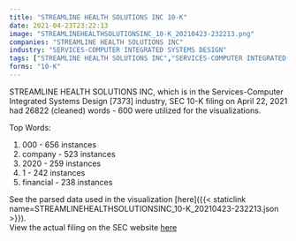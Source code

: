 ```yaml
---
title: "STREAMLINE HEALTH SOLUTIONS INC 10-K"
date: 2021-04-23T23:22:13
image: "STREAMLINEHEALTHSOLUTIONSINC_10-K_20210423-232213.png"
companies: "STREAMLINE HEALTH SOLUTIONS INC"
industry: "SERVICES-COMPUTER INTEGRATED SYSTEMS DESIGN"
tags: ["STREAMLINE HEALTH SOLUTIONS INC","SERVICES-COMPUTER INTEGRATED SYSTEMS DESIGN","04-22-2021","10-K"]
forms: "10-K"
---
```

STREAMLINE HEALTH SOLUTIONS INC, which is in the Services-Computer Integrated Systems Design [7373] industry, SEC 10-K filing on April 22, 2021 had 26822 (cleaned) words - 600 were utilized for the visualizations.

Top Words:
1. 000 - 656 instances
2. company - 523 instances
3. 2020 - 259 instances
4. 1 - 242 instances
5. financial - 238 instances


See the parsed data used in the visualization [here]({{< staticlink name=STREAMLINEHEALTHSOLUTIONSINC_10-K_20210423-232213.json >}}).  
View the actual filing on the SEC website [here](https://www.sec.gov/Archives/edgar/data/1008586/0001493152-21-009467.txt)